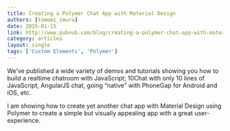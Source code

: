 ```yaml
---
title: Creating a Polymer Chat App with Material Design
authors: [tomomi_imura]
date: 2015-01-15
link: http://www.pubnub.com/blog/creating-a-polymer-chat-app-with-material-design/
category: articles
layout: single
tags: ['Custom Elements', 'Polymer']
---
```


We’ve published a wide variety of demos and tutorials showing you how to build a realtime chatroom with JavaScript; 10Chat with only 10 lines of JavaScript, AngularJS chat, going “native” with PhoneGap for Android and iOS, etc.

I am showing how to create yet another chat app with Material Design using Polymer to create a simple but visually appealing app with a great user-experience.

<!-- Excerpt -->
